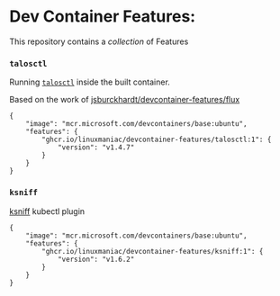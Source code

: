 # Dev Container Features:

This repository contains a _collection_ of Features
### `talosctl`

Running [`talosctl`](https://www.talos.dev/v1.4/learn-more/talosctl/) inside the built container.

Based on the work of [jsburckhardt/devcontainer-features/flux](https://github.com/jsburckhardt/devcontainer-features/)

```jsonc
{
    "image": "mcr.microsoft.com/devcontainers/base:ubuntu",
    "features": {
        "ghcr.io/linuxmaniac/devcontainer-features/talosctl:1": {
            "version": "v1.4.7"
        }
    }
}
```

### `ksniff`

[ksniff](https://github.com/eldadru/ksniff) kubectl plugin

```jsonc
{
    "image": "mcr.microsoft.com/devcontainers/base:ubuntu",
    "features": {
        "ghcr.io/linuxmaniac/devcontainer-features/ksniff:1": {
            "version": "v1.6.2"
        }
    }
}
```
